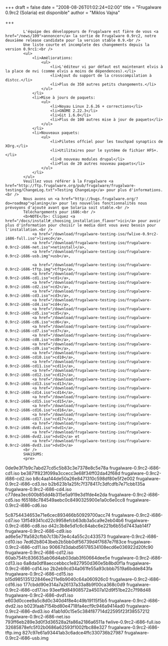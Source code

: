 
+++
draft = false
date = "2008-08-26T01:02:24+02:00"
title = "Frugalware 0.9rc2 (Solaria) est disponible"
author = "Miklos Vajna"

+++

            L'équipe des développeurs de Frugalware est fière de vous <a href="/news/109">annoncer</a> la sortie de Frugalware 0.9rc2, notre deuxième release candidate pour la version stable 0.9.<br />
            Une liste courte et incomplete des changements depuis la version 0.9rc1:<br />
            <ul>
                <li>Améliorations:
                    <ul>
                        <li>L'éditeur vi par défaut est maintenant elvis à la place de nvi (comme elvis a moins de dépendences).</li>
                        <li>Ajout du support de la crosscompilation à distcc.</li>
                        <li>Plus de 350 autres petits changements.</li>
                    </ul>
                </li>
                <li>Mise à jours de paquets:
                    <ul>
                        <li>Noyau Linux 2.6.26 + corrections</li>
                        <li>GNOME 2.22.3</li>
                        <li>Git 1.6.0</li>
                        <li>Plus de 100 autres mise à jour de paquets</li>
                    </ul>
                </li>
                <li>Nouveaux paquets:
                    <ul>
                        <li>Pilotes offciel pour les touchpad synaptics de XOrg.</li>
                        <li>Utilitaires pour le système de fichier HFS+.</li>
                        <li>8 nouveau modules drupal</li>
                        <li>Plus de 20 autres nouveau paquets</li>
                    </ul>
                </li>
            </ul>
            Veuillez vous référer à la Frugalware <a href="http://ftp.frugalware.org/pub/frugalware/frugalware-testing/ChangeLog.txt">Testing ChangeLog</a> pour plus d'informations.<br />
            Nous avons un <a href="http://bugs.frugalware.org/?do=roadmap">planing</a> pour les nouvelles fonctionnalités nous prévoyons d'ajouté avant que Solaria soit stable.<br />
            Téléchargements pour i686:<br />
            <b>NOTE</b>: Cliquez <a href="/docs/install#_choosing_installation_flavor">ici</a> pour avoir plus d'information pour choisir le media dont vous avez besoin pour l'installation.<br />
                <a href="/download/frugalware-testing-iso/fwlive-0.9rc2-i686-full.iso">livecd</a>,
                <a href="/download/frugalware-testing-iso/frugalware-0.9rc2-i686-net.iso">netinstall</a>,
                <a href="/download/frugalware-testing-iso/frugalware-0.9rc2-i686-usb.img">usb</a>,

                <a href="/download/frugalware-testing-iso/frugalware-0.9rc2-i686-tftp.img">tftp</a>,
                <a href="/download/frugalware-testing-iso/frugalware-0.9rc2-i686-cd1.iso">cd1</a>,
                <a href="/download/frugalware-testing-iso/frugalware-0.9rc2-i686-cd2.iso">cd2</a>,
                <a href="/download/frugalware-testing-iso/frugalware-0.9rc2-i686-cd3.iso">cd3</a>,
                <a href="/download/frugalware-testing-iso/frugalware-0.9rc2-i686-cd4.iso">cd4</a>,
                <a href="/download/frugalware-testing-iso/frugalware-0.9rc2-i686-cd5.iso">cd5</a>,
                <a href="/download/frugalware-testing-iso/frugalware-0.9rc2-i686-cd6.iso">cd6</a>,
                <a href="/download/frugalware-testing-iso/frugalware-0.9rc2-i686-cd7.iso">cd7</a>,
                <a href="/download/frugalware-testing-iso/frugalware-0.9rc2-i686-cd8.iso">cd8</a>,
                <a href="/download/frugalware-testing-iso/frugalware-0.9rc2-i686-cd9.iso">cd9</a>,
                <a href="/download/frugalware-testing-iso/frugalware-0.9rc2-i686-cd10.iso">cd10</a>,
                <a href="/download/frugalware-testing-iso/frugalware-0.9rc2-i686-cd11.iso">cd11</a>,
                <a href="/download/frugalware-testing-iso/frugalware-0.9rc2-i686-cd12.iso">cd12</a>,
                <a href="/download/frugalware-testing-iso/frugalware-0.9rc2-i686-cd13.iso">cd13</a>,
                <a href="/download/frugalware-testing-iso/frugalware-0.9rc2-i686-cd14.iso">cd14</a>,
                <a href="/download/frugalware-testing-iso/frugalware-0.9rc2-i686-cd15.iso">cd15</a>,
                <a href="/download/frugalware-testing-iso/frugalware-0.9rc2-i686-cd16.iso">cd16</a>,
                <a href="/download/frugalware-testing-iso/frugalware-0.9rc2-i686-cd17.iso">cd17</a>,
                <a href="/download/frugalware-testing-iso/frugalware-0.9rc2-i686-dvd1.iso">dvd1</a>,
                <a href="/download/frugalware-testing-iso/frugalware-0.9rc2-i686-dvd2.iso">dvd2</a> et
                <a href="/download/frugalware-testing-iso/frugalware-0.9rc2-i686-dvd3.iso">dvd3</a>
            <br />
            SHA1SUMS:
            <pre>
0de9e3f7b9c7abd27cd5c5b83c3e7378e8c5e78a  frugalware-0.9rc2-i686-cd1.iso
be3871f823f099a3ccecc3e68f34ff02da42f68d  frugalware-0.9rc2-i686-cd2.iso
b8c4aa144de50a26e8471310c598df80e5f2e002  frugalware-0.9rc2-i686-cd3.iso
b2b623b1a25fc7f378417c3dfcdfb7e71cbb135a  frugalware-0.9rc2-i686-cd4.iso
c77dea3ec600b85dd4b315e5a919e3d1fde4e2da  frugalware-0.9rc2-i686-cd5.iso
f65188c784549aebc0c8490325900e1a0c6e0cc8  frugalware-0.9rc2-i686-cd6.iso

5c8754434653e71e6cec893466b50929700acc74  frugalware-0.9rc2-i686-cd7.iso
13f549341cd22c9958efcb63db3a5ca9e2eb04b6  frugalware-0.9rc2-i686-cd8.iso
d42c3b8e5d1c6c84abc6e221b6b55d7443ab14f7  frugalware-0.9rc2-i686-cd9.iso
ad6e5e71fa582cfbb7c13b73e4c4a55c2c433573  frugalware-0.9rc2-i686-cd10.iso
7ed62b8043beb2b5bb0df56739d4f7687e7f83ce  frugalware-0.9rc2-i686-cd11.iso
90667d3dabd56178534108ecd6e036922d20fc90  frugalware-0.9rc2-i686-cd12.iso
60ab754fc836635ab06d4ab03dab3f60664dee5e  frugalware-0.9rc2-i686-cd13.iso
6a8da0df8aeccebbcc1e827950d360e5b8bd0f1a  frugalware-0.9rc2-i686-cd14.iso
2b2eb9cd34a061fe55a93cbbb7519a6bdde843fa  frugalware-0.9rc2-i686-cd15.iso
b15d985135122846ee211e6b9040c64a060926c0  frugalware-0.9rc2-i686-cd16.iso
177cbdd90e314a7a26137a33a8b9f00ca368c0d9  frugalware-0.9rc2-i686-cd17.iso
93eef9d84908572a4507a12d9f51be22c7f98d48  frugalware-0.9rc2-i686-dvd1.iso
e603d0ccee9a5c8d0c340d4f8e4c49b19115f5b5  frugalware-0.9rc2-i686-dvd2.iso
b023faab7154bd80e4718fa4ecf9c946a9414ad0  frugalware-0.9rc2-i686-dvd3.iso
41ab1d0c15e5c384f87714d22595f23f38557212  frugalware-0.9rc2-i686-net.iso
793ff6eb289e3d0f3d36528a2fa86a2186a6511a  fwlive-0.9rc2-i686-full.iso
32685878efc5f02b0686a62593f1002fbc88e327  frugalware-0.9rc2-i686-tftp.img
827c97e61a93441ab3c6adce4ffc330736b27987  frugalware-0.9rc2-i686-usb.img
            </pre>
            
        